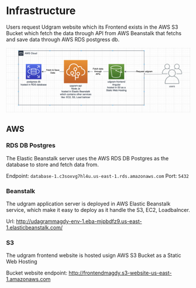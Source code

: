 # Infrastructure
Users request Udgram website which its Frontend exists in the AWS S3 Bucket which fetch the data through API from AWS Beanstalk that fetchs and save data through AWS RDS postgress db.

![Infrastructure Diagram](architecture-diagrams/infrastructure-diagram.png)

## AWS
### RDS DB Postgres
The Elastic Beanstalk server uses the AWS RDS DB Postgres as the database to store and fetch data from.

Endpoint: `database-1.c3soxvg7hl4u.us-east-1.rds.amazonaws.com`
Port: `5432`

### Beanstalk
The udgram application server is deployed in AWS Elastic Beanstalk service, which make it easy to deploy as it handle the S3, EC2, Loadbalncer.

Url: http://udagrammagdy-env-1.eba-mjpbdfz9.us-east-1.elasticbeanstalk.com/

### S3
The udgram frontend website is hosted usign AWS S3 Bucket as a Static Web Hosting

Bucket website endpoint: http://frontendmagdy.s3-website-us-east-1.amazonaws.com
